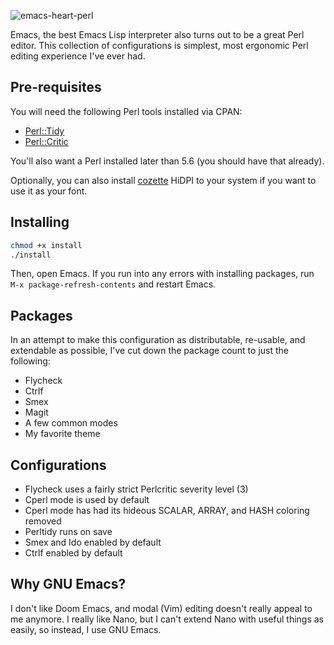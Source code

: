 ![emacs-heart-perl](https://github.com/rawleyfowler/e/assets/75388349/e97e8497-1e93-4982-83ba-0cf9845e311e)

Emacs, the best Emacs Lisp interpreter also turns out to be a great Perl editor.
This collection of configurations is simplest, most ergonomic Perl editing experience I've ever had.

## Pre-requisites

You will need the following Perl tools installed via CPAN:

* [Perl::Tidy](https://metacpan.org/pod/Perl::Tidy)
* [Perl::Critic](https://metacpan.org/pod/Perl::Critic)

You'll also want a Perl installed later than 5.6 (you should have that already).

Optionally, you can also install [cozette](https://github.com/slavfox/Cozette) HiDPI to your system if you want to use it as your font.

## Installing

```bash
chmod +x install
./install
```

Then, open Emacs. If you run into any errors with installing packages, run `M-x package-refresh-contents` and restart Emacs.

## Packages

In an attempt to make this configuration as distributable, re-usable, and extendable as possible,
I've cut down the package count to just the following:

* Flycheck
* Ctrlf
* Smex
* Magit
* A few common modes
* My favorite theme

## Configurations

* Flycheck uses a fairly strict Perlcritic severity level (3)
* Cperl mode is used by default
* Cperl mode has had its hideous SCALAR, ARRAY, and HASH coloring removed
* Perltidy runs on save
* Smex and Ido enabled by default
* Ctrlf enabled by default

## Why GNU Emacs?

I don't like Doom Emacs, and modal (Vim) editing doesn't really appeal to me anymore. I really like Nano,
but I can't extend Nano with useful things as easily, so instead, I use GNU Emacs.
